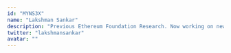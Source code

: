```yaml
---
id: "MYNS3X"
name: "Lakshman Sankar"
description: "Previous Ethereum Foundation Research. Now working on new primitives for identity at Personae Labs and 0xPARC."
twitter: "lakshmansankar"
avatar: ""
---
```

